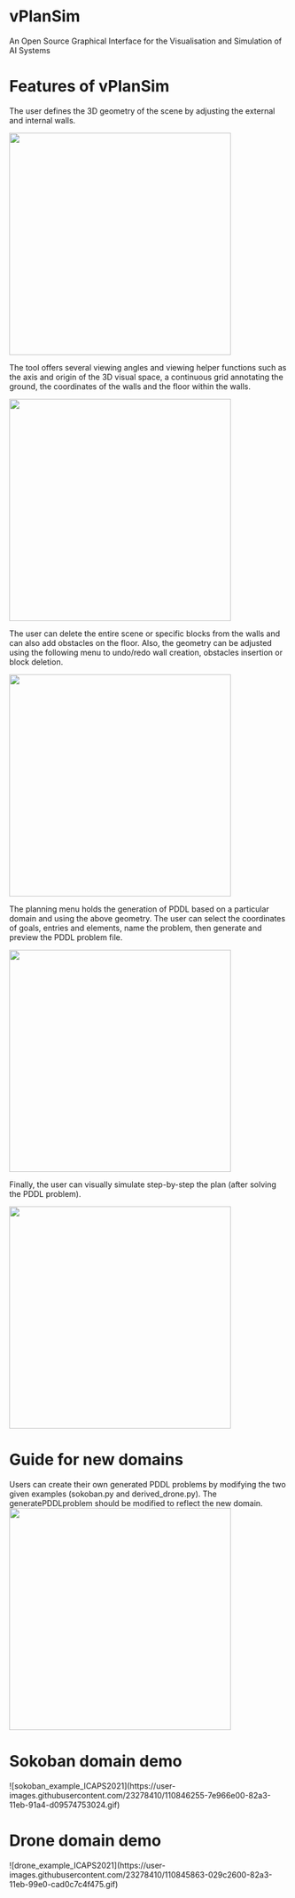 # vPlanSim
An Open Source Graphical Interface for the Visualisation and Simulation of AI Systems


<h1>Features of vPlanSim</h1>


The user defines the 3D geometry of the scene by adjusting the external and internal walls.

<img src="https://user-images.githubusercontent.com/23278410/110217077-14985600-7eaa-11eb-89f5-fbf00ac46937.png" width=400>

The tool offers several viewing angles and viewing helper functions such as the axis and origin of the 3D visual space, a continuous grid annotating the ground, the coordinates of the walls and the floor within the walls.

<img src="https://user-images.githubusercontent.com/23278410/110217184-a99b4f00-7eaa-11eb-994a-a39f50cb7b33.png" width=400>

The user can delete the entire scene or specific blocks from the walls and can also add obstacles on the floor. Also, the geometry can be adjusted using the following menu to undo/redo wall creation, obstacles insertion or block deletion.

<img src="https://user-images.githubusercontent.com/23278410/110217307-32b28600-7eab-11eb-9edd-d8098861fcdf.png" width=400>

The planning menu holds the generation of PDDL based on a particular domain and using the above geometry. The user can select the coordinates of goals, entries and elements, name the problem, then generate and preview the PDDL problem file.

<img src="https://user-images.githubusercontent.com/23278410/110217433-f3386980-7eab-11eb-858a-c1c5457465ea.png" width=400>

Finally, the user can visually simulate step-by-step the plan (after solving the PDDL problem).

<img src="https://user-images.githubusercontent.com/23278410/110217536-69d56700-7eac-11eb-96b6-da1d64e7174c.png" width=400>

<h1>Guide for new domains</h1>

Users can create their own generated PDDL problems by modifying the two given examples (sokoban.py and derived_drone.py). The generatePDDLproblem should be modified to reflect the new domain.
<img src="https://user-images.githubusercontent.com/23278410/110531814-f2a20c00-8113-11eb-8267-3e689915e174.png" width=400>

<h1>Sokoban domain demo</h1>
![sokoban_example_ICAPS2021](https://user-images.githubusercontent.com/23278410/110846255-7e966e00-82a3-11eb-91a4-d09574753024.gif)

<h1>Drone domain demo</h1>
![drone_example_ICAPS2021](https://user-images.githubusercontent.com/23278410/110845863-029c2600-82a3-11eb-99e0-cad0c7c4f475.gif)



